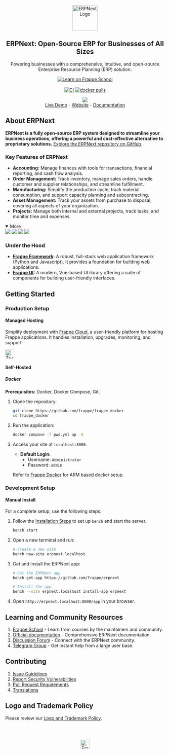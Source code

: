<div align="center">
    <a href="https://frappe.io/erpnext">
	<img src="./erpnext/public/images/v16/erpnext.svg" alt="ERPNext Logo" height="80px" width="80xp"/>
    </a>
    <h2>ERPNext: Open-Source ERP for Businesses of All Sizes</h2>
    <p align="center">
        <p>Powering businesses with a comprehensive, intuitive, and open-source Enterprise Resource Planning (ERP) solution.</p>
    </p>

[![Learn on Frappe School](https://img.shields.io/badge/Frappe%20School-Learn%20ERPNext-blue?style=flat-square)](https://frappe.school)<br><br>
[![CI](https://github.com/frappe/erpnext/actions/workflows/server-tests-mariadb.yml/badge.svg?event=schedule)](https://github.com/frappe/erpnext/actions/workflows/server-tests-mariadb.yml)
[![docker pulls](https://img.shields.io/docker/pulls/frappe/erpnext-worker.svg)](https://hub.docker.com/r/frappe/erpnext-worker)

</div>

<div align="center">
	<img src="./erpnext/public/images/v16/hero_image.png"/>
</div>

<div align="center">
	<a href="https://erpnext-demo.frappe.cloud/api/method/erpnext_demo.erpnext_demo.auth.login_demo">Live Demo</a>
	-
	<a href="https://frappe.io/erpnext">Website</a>
	-
	<a href="https://docs.frappe.io/erpnext/">Documentation</a>
</div>

## About ERPNext

**ERPNext is a fully open-source ERP system designed to streamline your business operations, offering a powerful and cost-effective alternative to proprietary solutions.**  [Explore the ERPNext repository on GitHub](https://github.com/frappe/erpnext).

### Key Features of ERPNext

*   **Accounting:** Manage finances with tools for transactions, financial reporting, and cash flow analysis.
*   **Order Management:** Track inventory, manage sales orders, handle customer and supplier relationships, and streamline fulfillment.
*   **Manufacturing:** Simplify the production cycle, track material consumption, and support capacity planning and subcontracting.
*   **Asset Management:** Track your assets from purchase to disposal, covering all aspects of your organization.
*   **Projects:** Manage both internal and external projects, track tasks, and monitor time and expenses.

<details open>
<summary>More</summary>
	<img src="https://erpnext.com/files/v16_bom.png"/>
	<img src="https://erpnext.com/files/v16_stock_summary.png"/>
	<img src="https://erpnext.com/files/v16_job_card.png"/>
	<img src="https://erpnext.com/files/v16_tasks.png"/>
</details>

### Under the Hood

*   **[Frappe Framework](https://github.com/frappe/frappe):** A robust, full-stack web application framework (Python and Javascript).  It provides a foundation for building web applications.
*   **[Frappe UI](https://github.com/frappe/frappe-ui):** A modern, Vue-based UI library offering a suite of components for building user-friendly interfaces.

## Getting Started

### Production Setup

#### Managed Hosting

Simplify deployment with [Frappe Cloud](https://frappecloud.com), a user-friendly platform for hosting Frappe applications. It handles installation, upgrades, monitoring, and support.

<div>
	<a href="https://erpnext-demo.frappe.cloud/app/home" target="_blank">
		<picture>
			<source media="(prefers-color-scheme: dark)" srcset="https://frappe.io/files/try-on-fc-white.png">
			<img src="https://frappe.io/files/try-on-fc-black.png" alt="Try on Frappe Cloud" height="28" />
		</picture>
	</a>
</div>

#### Self-Hosted

##### Docker

**Prerequisites:** Docker, Docker Compose, Git.

1.  Clone the repository:

    ```bash
    git clone https://github.com/frappe/frappe_docker
    cd frappe_docker
    ```

2.  Run the application:

    ```bash
    docker compose -f pwd.yml up -d
    ```

3.  Access your site at `localhost:8080`.
    *   **Default Login:**
        *   Username: `Administrator`
        *   Password: `admin`

    Refer to [Frappe Docker](https://github.com/frappe/frappe_docker?tab=readme-ov-file#to-run-on-arm64-architecture-follow-this-instructions) for ARM based docker setup.

### Development Setup

#### Manual Install

For a complete setup, use the following steps:

1.  Follow the [Installation Steps](https://frappeframework.com/docs/user/en/installation) to set up `bench` and start the server.
    ```bash
    bench start
    ```

2.  Open a new terminal and run:
    ```bash
    # Create a new site
    bench new-site erpnext.localhost
    ```

3.  Get and install the ERPNext app:
    ```bash
    # Get the ERPNext app
    bench get-app https://github.com/frappe/erpnext

    # Install the app
    bench --site erpnext.localhost install-app erpnext
    ```

4.  Open `http://erpnext.localhost:8000/app` in your browser.

## Learning and Community Resources

1.  [Frappe School](https://school.frappe.io) - Learn from courses by the maintainers and community.
2.  [Official documentation](https://docs.erpnext.com/) - Comprehensive ERPNext documentation.
3.  [Discussion Forum](https://discuss.erpnext.com/) - Connect with the ERPNext community.
4.  [Telegram Group](https://erpnext_public.t.me) - Get instant help from a large user base.

## Contributing

1.  [Issue Guidelines](https://github.com/frappe/erpnext/wiki/Issue-Guidelines)
2.  [Report Security Vulnerabilities](https://erpnext.com/security)
3.  [Pull Request Requirements](https://github.com/frappe/erpnext/wiki/Contribution-Guidelines)
4.  [Translations](https://crowdin.com/project/frappe)

## Logo and Trademark Policy

Please review our [Logo and Trademark Policy](TRADEMARK_POLICY.md).

<br />
<br />
<div align="center" style="padding-top: 0.75rem;">
	<a href="https://frappe.io" target="_blank">
		<picture>
			<source media="(prefers-color-scheme: dark)" srcset="https://frappe.io/files/Frappe-white.png">
			<img src="https://frappe.io/files/Frappe-black.png" alt="Frappe Technologies" height="28"/>
		</picture>
	</a>
</div>